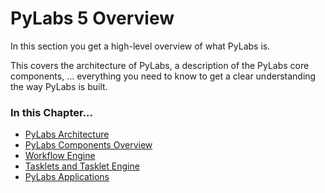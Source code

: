 # PyLabs 5 Overview

In this section you get a high-level overview of what PyLabs is.

This covers the architecture of PyLabs, a description of the PyLabs core components, ... everything you need to know to get a clear understanding the way PyLabs is built.

### In this Chapter...
* [PyLabs Architecture](/pylabsdoc/#/PyLabs50/Overview/architecture)
* [PyLabs Components Overview](/pylabsdoc/#/PyLabs50/Overview/components)
* [Workflow Engine](/pylabsdoc/#/PyLabs50/Overview/wfe)
* [Tasklets and Tasklet Engine](/pylabsdoc/#/PyLabs50/Overview/tasklets)
* [PyLabs Applications](/pylabsdoc/#/PyLabs50/Overview/pyapps)
